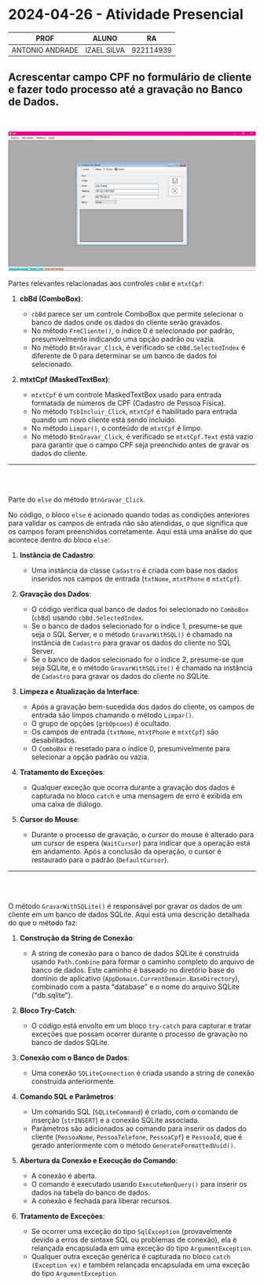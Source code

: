 # 2024-04-26 - Atividade Presencial 

| PROF | ALUNO | RA |
|----------|----------|----------|
| ANTONIO ANDRADE   | IZAEL SILVA   | 922114939   |


## Acrescentar campo CPF no formulário de cliente e fazer todo processo até a gravação no Banco de Dados.

<br>

![alt text](image.png)

Partes relevantes relacionadas aos controles `cbBd` e `mtxtCpf`:

1. **cbBd (ComboBox)**:
   - `cbBd` parece ser um controle ComboBox que permite selecionar o banco de dados onde os dados do cliente serão gravados.
   - No método `FrmCliente()`, o índice 0 é selecionado por padrão, presumivelmente indicando uma opção padrão ou vazia.
   - No método `BtnGravar_Click`, é verificado se `cbBd.SelectedIndex` é diferente de 0 para determinar se um banco de dados foi selecionado.

2. **mtxtCpf (MaskedTextBox)**:
   - `mtxtCpf` é um controle MaskedTextBox usado para entrada formatada de números de CPF (Cadastro de Pessoa Física).
   - No método `TsbIncluir_Click`, `mtxtCpf` é habilitado para entrada quando um novo cliente está sendo incluído.
   - No método `Limpar()`, o conteúdo de `mtxtCpf` é limpo.
   - No método `BtnGravar_Click`, é verificado se `mtxtCpf.Text` está vazio para garantir que o campo CPF seja preenchido antes de gravar os dados do cliente.

---

<br>
<br>

Parte do `else` do método `BtnGravar_Click`. 

No código, o bloco `else` é acionado quando todas as condições anteriores para validar os campos de entrada não são atendidas, o que significa que os campos foram preenchidos corretamente. Aqui está uma análise do que acontece dentro do bloco `else`:

1. **Instância de Cadastro**:
   - Uma instância da classe `Cadastro` é criada com base nos dados inseridos nos campos de entrada (`txtNome`, `mtxtPhone` e `mtxtCpf`).

2. **Gravação dos Dados**:
   - O código verifica qual banco de dados foi selecionado no `ComboBox` (`cbBd`) usando `cbBd.SelectedIndex`.
   - Se o banco de dados selecionado for o índice 1, presume-se que seja o SQL Server, e o método `GravarWithSQL()` é chamado na instância de `Cadastro` para gravar os dados do cliente no SQL Server.
   - Se o banco de dados selecionado for o índice 2, presume-se que seja SQLite, e o método `GravarWithSQLite()` é chamado na instância de `Cadastro` para gravar os dados do cliente no SQLite.

3. **Limpeza e Atualização da Interface**:
   - Após a gravação bem-sucedida dos dados do cliente, os campos de entrada são limpos chamando o método `Limpar()`.
   - O grupo de opções (`grbOpcoes`) é ocultado.
   - Os campos de entrada (`txtNome`, `mtxtPhone` e `mtxtCpf`) são desabilitados.
   - O `ComboBox` é resetado para o índice 0, presumivelmente para selecionar a opção padrão ou vazia.

4. **Tratamento de Exceções**:
   - Qualquer exceção que ocorra durante a gravação dos dados é capturada no bloco `catch` e uma mensagem de erro é exibida em uma caixa de diálogo.

5. **Cursor do Mouse**:
   - Durante o processo de gravação, o cursor do mouse é alterado para um cursor de espera (`WaitCursor`) para indicar que a operação está em andamento. Após a conclusão da operação, o cursor é restaurado para o padrão (`DefaultCursor`).

---

<br>
<br>

O método `GravarWithSQLite()` é responsável por gravar os dados de um cliente em um banco de dados SQLite. Aqui está uma descrição detalhada do que o método faz:

1. **Construção da String de Conexão**:
   - A string de conexão para o banco de dados SQLite é construída usando `Path.Combine` para formar o caminho completo do arquivo de banco de dados. Este caminho é baseado no diretório base do domínio de aplicativo (`AppDomain.CurrentDomain.BaseDirectory`), combinado com a pasta "database" e o nome do arquivo SQLite ("db.sqlite").

2. **Bloco Try-Catch**:
   - O código está envolto em um bloco `try-catch` para capturar e tratar exceções que possam ocorrer durante o processo de gravação no banco de dados SQLite.

3. **Conexão com o Banco de Dados**:
   - Uma conexão `SQLiteConnection` é criada usando a string de conexão construída anteriormente.

4. **Comando SQL e Parâmetros**:
   - Um comando SQL (`SQLiteCommand`) é criado, com o comando de inserção (`strINSERT`) e a conexão SQLite associada.
   - Parâmetros são adicionados ao comando para inserir os dados do cliente (`PessoaNome`, `PessoaTelefone`, `PessoaCpf`) e `PessoaId`, que é gerado anteriormente com o método `GenerateFormattedUuid()`.

5. **Abertura da Conexão e Execução do Comando**:
   - A conexão é aberta.
   - O comando é executado usando `ExecuteNonQuery()` para inserir os dados na tabela do banco de dados.
   - A conexão é fechada para liberar recursos.

6. **Tratamento de Exceções**:
   - Se ocorrer uma exceção do tipo `SqlException` (provavelmente devido a erros de sintaxe SQL ou problemas de conexão), ela é relançada encapsulada em uma exceção do tipo `ArgumentException`.
   - Qualquer outra exceção genérica é capturada no bloco `catch (Exception ex)` e também relançada encapsulada em uma exceção do tipo `ArgumentException`.
